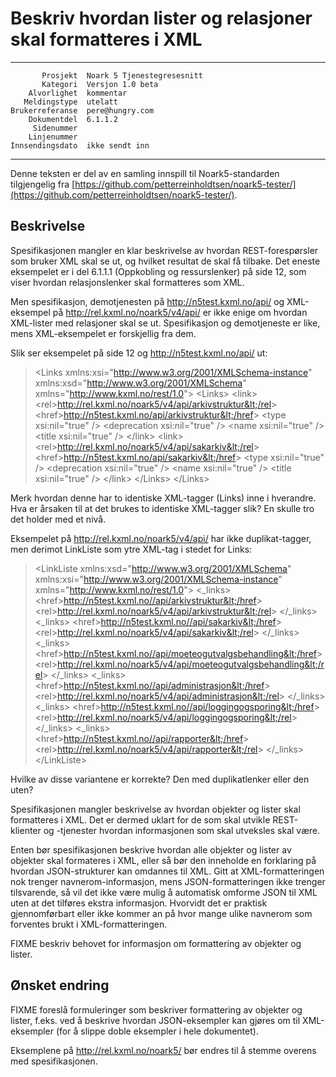 Beskriv hvordan lister og relasjoner skal formatteres i XML
===========================================================

 ------------------  ---------------------------------
           Prosjekt  Noark 5 Tjenestegresesnitt
           Kategori  Versjon 1.0 beta
        Alvorlighet  kommentar
       Meldingstype  utelatt
    Brukerreferanse  pere@hungry.com
        Dokumentdel  6.1.1.2
         Sidenummer  
        Linjenummer  
    Innsendingsdato  ikke sendt inn
 ------------------  ---------------------------------

Denne teksten er del av en samling innspill til Noark5-standarden
tilgjengelig fra [https://github.com/petterreinholdtsen/noark5-tester/](https://github.com/petterreinholdtsen/noark5-tester/).

Beskrivelse
-----------

Spesifikasjonen mangler en klar beskrivelse av hvordan
REST-forespørsler som bruker XML skal se ut, og hvilket resultat de
skal få tilbake.  Det eneste eksempelet er i del 6.1.1.1 (Oppkobling
og ressurslenker) på side 12, som viser hvordan relasjonslenker skal
formatteres som XML.

Men spesifikasjon, demotjenesten på http://n5test.kxml.no/api/ og
XML-eksempel på http://rel.kxml.no/noark5/v4/api/ er ikke enige om
hvordan XML-lister med relasjoner skal se ut.  Spesifikasjon og
demotjeneste er like, mens XML-eksempelet er forskjellig fra dem.
 
Slik ser eksempelet på side 12 og http://n5test.kxml.no/api/ ut:

> &lt;Links
>   xmlns:xsi="http://www.w3.org/2001/XMLSchema-instance"
>   xmlns:xsd="http://www.w3.org/2001/XMLSchema"
>   xmlns="http://www.kxml.no/rest/1.0"&gt;
>   &lt;Links&gt;
>     &lt;link&gt;
>       &lt;rel&gt;http://rel.kxml.no/noark5/v4/api/arkivstruktur&lt;/rel&gt;
>       &lt;href&gt;http://n5test.kxml.no/api/arkivstruktur&lt;/href&gt;
>       &lt;type xsi:nil="true" /&gt;
>       &lt;deprecation xsi:nil="true" /&gt;
>       &lt;name xsi:nil="true" /&gt;
>       &lt;title xsi:nil="true" /&gt;
>     &lt;/link&gt;
>     &lt;link&gt;
>       &lt;rel&gt;http://rel.kxml.no/noark5/v4/api/sakarkiv&lt;/rel&gt;
>       &lt;href&gt;http://n5test.kxml.no/api/sakarkiv&lt;/href&gt;
>       &lt;type xsi:nil="true" /&gt;
>       &lt;deprecation xsi:nil="true" /&gt;
>       &lt;name xsi:nil="true" /&gt;
>       &lt;title xsi:nil="true" /&gt;
>     &lt;/link&gt;
>   &lt;/Links&gt;
> &lt;/Links&gt;

Merk hvordan denne har to identiske XML-tagger (Links) inne i
hverandre.  Hva er årsaken til at det brukes to identiske XML-tagger
slik?  En skulle tro det holder med et nivå.

Eksempelet på http://rel.kxml.no/noark5/v4/api/ har ikke
duplikat-tagger, men derimot LinkListe som ytre XML-tag i stedet for
Links:

> &lt;LinkListe
> xmlns:xsd="http://www.w3.org/2001/XMLSchema"
> xmlns:xsi="http://www.w3.org/2001/XMLSchema-instance"
> xmlns="http://www.kxml.no/rest/1.0"&gt;
> &lt;_links&gt;
> &lt;href&gt;http://n5test.kxml.no//api/arkivstruktur&lt;/href&gt;
> &lt;rel&gt;http://rel.kxml.no/noark5/v4/api/arkivstruktur&lt;/rel&gt;
> &lt;/_links&gt;
> &lt;_links&gt;
> &lt;href&gt;http://n5test.kxml.no//api/sakarkiv&lt;/href&gt;
> &lt;rel&gt;http://rel.kxml.no/noark5/v4/api/sakarkiv&lt;/rel&gt;
> &lt;/_links&gt;
> &lt;_links&gt;
> &lt;href&gt;http://n5test.kxml.no//api/moeteogutvalgsbehandling&lt;/href&gt;
> &lt;rel&gt;http://rel.kxml.no/noark5/v4/api/moeteogutvalgsbehandling&lt;/rel&gt;
> &lt;/_links&gt;
> &lt;_links&gt;
> &lt;href&gt;http://n5test.kxml.no//api/administrasjon&lt;/href&gt;
> &lt;rel&gt;http://rel.kxml.no/noark5/v4/api/administrasjon&lt;/rel&gt;
> &lt;/_links&gt;
> &lt;_links&gt;
> &lt;href&gt;http://n5test.kxml.no//api/loggingogsporing&lt;/href&gt;
> &lt;rel&gt;http://rel.kxml.no/noark5/v4/api/loggingogsporing&lt;/rel&gt;
> &lt;/_links&gt;
> &lt;_links&gt;
> &lt;href&gt;http://n5test.kxml.no//api/rapporter&lt;/href&gt;
> &lt;rel&gt;http://rel.kxml.no/noark5/v4/api/rapporter&lt;/rel&gt;
> &lt;/_links&gt;
> &lt;/LinkListe&gt;

Hvilke av disse variantene er korrekte?  Den med duplikatlenker eller
den uten?

Spesifikasjonen mangler beskrivelse av hvordan objekter og lister skal
formatteres i XML.  Det er dermed uklart for de som skal utvikle
REST-klienter og -tjenester hvordan informasjonen som skal utveksles
skal være.

Enten bør spesifikasjonen beskrive hvordan alle objekter og lister av
objekter skal formateres i XML, eller så bør den inneholde en
forklaring på hvordan JSON-strukturer kan omdannes til XML.  Gitt at
XML-formatteringen nok trenger navnerom-informasjon, mens
JSON-formatteringen ikke trenger tilsvarende, så vil det ikke være
mulig å automatisk omforme JSON til XML uten at det tilføres ekstra
informasjon.  Hvorvidt det er praktisk gjennomførbart eller ikke
kommer an på hvor mange ulike navnerom som forventes brukt i
XML-formatteringen.

FIXME beskriv behovet for informasjon om formattering av objekter og
lister.

Ønsket endring
--------------

FIXME foreslå formuleringer som beskriver formattering av objekter og
lister, f.eks. ved å beskrive hvordan JSON-eksempler kan gjøres om til
XML-eksempler (for å slippe doble eksempler i hele dokumentet).

Eksemplene på http://rel.kxml.no/noark5/ bør endres til å stemme
overens med spesifikasjonen.
